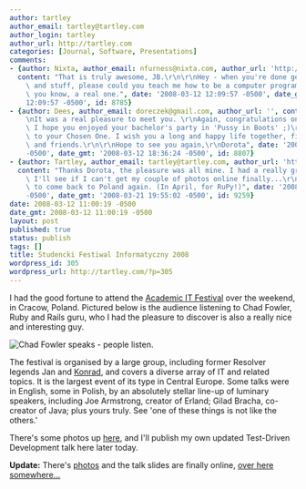 ```yaml
---
author: tartley
author_email: tartley@tartley.com
author_login: tartley
author_url: http://tartley.com
categories: [Journal, Software, Presentations]
comments:
- {author: Nixta, author_email: nfurness@nixta.com, author_url: 'http://nixtasinks.nixta.com',
  content: "That is truly awesome, JB.\r\n\r\nHey - when you're done getting married\
    \ and stuff, please could you teach me how to be a computer programmer? Like,\
    \ you know, a real one.", date: '2008-03-12 12:09:57 -0500', date_gmt: '2008-03-12
    12:09:57 -0500', id: 8785}
- {author: Dees, author_email: doreczek@gmail.com, author_url: '', content: "Hi Jonathan,\r\
    \nIt was a real pleasure to meet you. \r\nAgain, congratulations on your wedding!\
    \ I hope you enjoyed your bachelor's party in 'Pussy in Boots' ;)\r\nSay hello\
    \ to your Chosen One. I wish you a long and happy life together, filled with family\
    \ and friends.\r\n\r\nHope to see you again,\r\nDorota", date: '2008-03-12 18:36:24
    -0500', date_gmt: '2008-03-12 18:36:24 -0500', id: 8807}
- {author: Tartley, author_email: tartley@tartley.com, author_url: 'http://tartley.com',
  content: "Thanks Dorota, the pleasure was all mine. I had a really great time. Hmmm,\
    \ I'll see if I can't get my couple of photos online finally...\r\n\r\nCan't wait\
    \ to come back to Poland again. (In April, for RuPy!)", date: '2008-03-21 19:55:02
    -0500', date_gmt: '2008-03-21 19:55:02 -0500', id: 9259}
date: 2008-03-12 11:00:19 -0500
date_gmt: 2008-03-12 11:00:19 -0500
layout: post
published: true
status: publish
tags: []
title: Studencki Festiwal Informatyczny 2008
wordpress_id: 305
wordpress_url: http://tartley.com/?p=305
---
```


I had the good fortune to attend the [Academic IT
Festival](http://www.sfi.org.pl/news) over the weekend, in Cracow,
Poland. Pictured below is the audience listening to Chad Fowler, Ruby
and Rails guru, who I had the pleasure to discover is also a really nice
and interesting guy.

![Chad Fowler speaks - people
listen.](/assets/2008/03/audience.jpg)

The festival is organised by a large group, including former Resolver
legends Jan and [Konrad](http://konryd.blogspot.com/), and covers a
diverse array of IT and related topics. It is the largest event of its
type in Central Europe. Some talks were in English, some in Polish, by
an absolutely stellar line-up of luminary speakers, including Joe
Armstrong, creator of Erland; Gilad Bracha, co-creator of Java; plus
yours truly. See 'one of these things is not like the others.'

There's some photos up [here](http://www.sfi.org.pl/gallery/index.html),
and I'll publish my own updated Test-Driven Development talk here later
today.

**Update:** There's
[photos](https://photos.google.com/album/AF1QipNHkP3miUANDRPKVsCJAsO-SbWjU2vOMn1fhgAw)
and the talk slides are finally online, [over here
somewhere...](/pycon-2008-chicago-usa)
